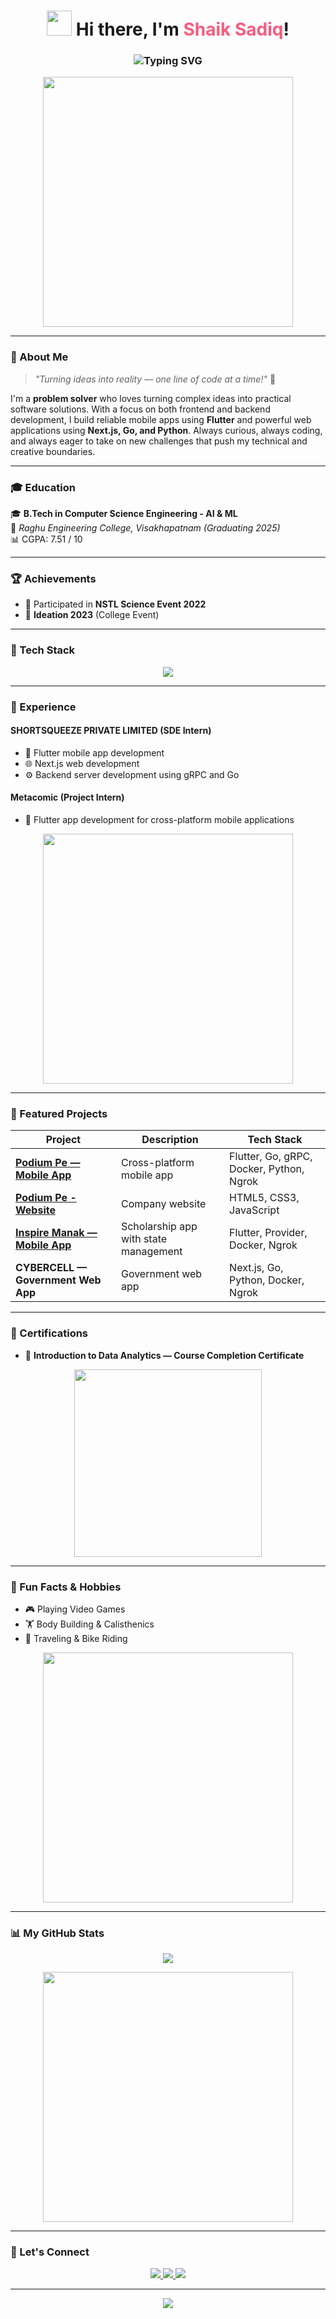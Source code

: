 <h1 align="center">
  <img src="https://raw.githubusercontent.com/MartinHeinz/MartinHeinz/master/wave.gif" width="40px" /> Hi there, I'm <span style="color:#f75c7e;">Shaik Sadiq</span>!
</h1>

<h3 align="center">
  <img src="https://readme-typing-svg.herokuapp.com?font=Fira+Code&weight=500&pause=1000&color=F75C7E&center=true&vCenter=true&width=600&lines=Full-Stack+Developer;Flutter+%7C+React+%7C+Next.js+%7C+Go+%7C+Python+Developer;Building+Scalable+Web+%26+Mobile+Apps;Let's+Build+Something+Amazing+Together!" alt="Typing SVG" />
</h3>

<p align="center">
  <img src="https://media.giphy.com/media/xT9IgzoKnwFNmISR8I/giphy.gif" width="400"/>
</p>

---

### 📝 About Me
> *"Turning ideas into reality — one line of code at a time!"* 🚀

I'm a **problem solver** who loves turning complex ideas into practical software solutions. With a focus on both frontend and backend development, I build reliable mobile apps using **Flutter** and powerful web applications using **Next.js, Go, and Python**. Always curious, always coding, and always eager to take on new challenges that push my technical and creative boundaries.

---

### 🎓 Education
🎓 **B.Tech in Computer Science Engineering - AI & ML**  
📍 *Raghu Engineering College, Visakhapatnam (Graduating 2025)*  
📊 CGPA: 7.51 / 10

---

### 🏆 Achievements

- 🌊 Participated in **NSTL Science Event 2022**
- 🔧 **Ideation 2023** (College Event)

---

### 🔧 Tech Stack

<p align="center">
  <img src="https://skillicons.dev/icons?i=flutter,dart,react,nextjs,go,python,docker,git,html,css,figma,js,grpc,linux" />
</p>

---

### 💼 Experience

#### **SHORTSQUEEZE PRIVATE LIMITED (SDE Intern)**
- 📱 Flutter mobile app development
- 🌐 Next.js web development
- ⚙️ Backend server development using gRPC and Go

#### **Metacomic (Project Intern)**
- 📱 Flutter app development for cross-platform mobile applications

<p align="center">
  <img src="https://cdn.dribbble.com/users/730703/screenshots/3643904/comp_2.gif" width="400" />
</p>

---

### 🚀 Featured Projects

| Project | Description | Tech Stack |
| ------- | ----------- | ---------- |
| [**Podium Pe — Mobile App**](https://www.podiumpe.com/download-now.html) | Cross-platform mobile app | Flutter, Go, gRPC, Docker, Python, Ngrok |
| [**Podium Pe - Website**](https://www.podiumpe.com) | Company website | HTML5, CSS3, JavaScript |
| [**Inspire Manak — Mobile App**](https://play.google.com/store/apps/details?id=space.shortsqueeze.inspire.inspire_scholarship) | Scholarship app with state management | Flutter, Provider, Docker, Ngrok |
| **CYBERCELL — Government Web App** | Government web app | Next.js, Go, Python, Docker, Ngrok |

---

### 📜 Certifications

- 🏅 **Introduction to Data Analytics — Course Completion Certificate**

<p align="center">
  <img src="https://media.giphy.com/media/Ll22OhMLAlVDb8UQWe/giphy.gif" width="300"/>
</p>

---

### 🌟 Fun Facts & Hobbies

- 🎮 Playing Video Games
- 🏋️ Body Building & Calisthenics
- 🛵 Traveling & Bike Riding

<p align="center">
  <img src="https://media.giphy.com/media/VbnUQpnihPSIgIXuZv/giphy.gif" width="400" />
</p>

---

### 📊 My GitHub Stats

<p align="center">
  <img src="https://github-readme-streak-stats.herokuapp.com/?user=mohidsk&theme=radical&hide_border=true" />
</p>

<p align="center">
  <img src="https://github.com/ritik307/ritik307/blob/main/images/code.gif?raw=true" width="400" />
</p>

---

### 📢 Let's Connect

<p align="center">
  <a href="https://www.linkedin.com/in/shaik-sadiq-890078204/" target="_blank">
    <img src="https://img.shields.io/badge/LinkedIn-blue?style=for-the-badge&logo=linkedin" />
  </a>
  <a href="mailto:ssk138848@gmail.com">
    <img src="https://img.shields.io/badge/Gmail-D14836?style=for-the-badge&logo=gmail&logoColor=white" />
  </a>
  <a href="https://github.com/mohidsk">
    <img src="https://img.shields.io/badge/GitHub-100000?style=for-the-badge&logo=github&logoColor=white" />
  </a>
</p>

---

<p align="center">
  <img src="https://readme-typing-svg.herokuapp.com/?font=Fira+Code&size=20&pause=1000&color=36BCF7&width=700&lines=✨+Always+open+to+collaborate,+contribute,+and+build+amazing+things!+✨" />
</p>
